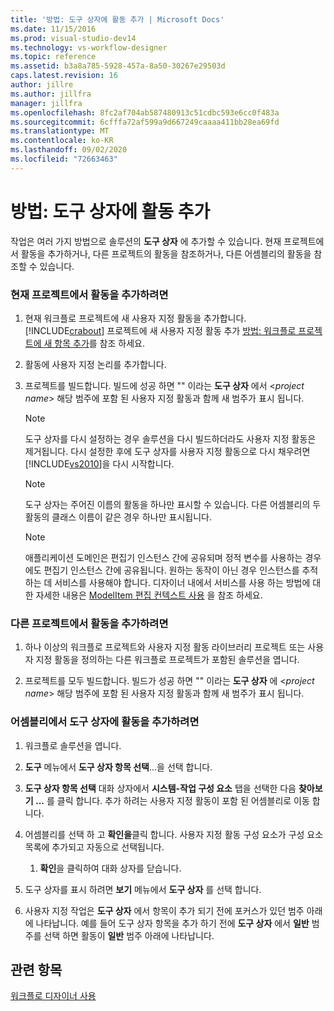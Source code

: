 ```yaml
---
title: '방법: 도구 상자에 활동 추가 | Microsoft Docs'
ms.date: 11/15/2016
ms.prod: visual-studio-dev14
ms.technology: vs-workflow-designer
ms.topic: reference
ms.assetid: b3a8a785-5928-457a-8a50-30267e29503d
caps.latest.revision: 16
author: jillre
ms.author: jillfra
manager: jillfra
ms.openlocfilehash: 8fc2af704ab587480913c51cdbc593e6cc0f483a
ms.sourcegitcommit: 6cfffa72af599a9d667249caaaa411bb28ea69fd
ms.translationtype: MT
ms.contentlocale: ko-KR
ms.lasthandoff: 09/02/2020
ms.locfileid: "72663463"
---
```

# <a name="how-to-add-activities-to-the-toolbox"></a>방법: 도구 상자에 활동 추가
작업은 여러 가지 방법으로 솔루션의 **도구 상자** 에 추가할 수 있습니다. 현재 프로젝트에서 활동을 추가하거나, 다른 프로젝트의 활동을 참조하거나, 다른 어셈블리의 활동을 참조할 수 있습니다.

### <a name="to-add-an-activity-from-within-your-current-project"></a>현재 프로젝트에서 활동을 추가하려면

1. 현재 워크플로 프로젝트에 새 사용자 지정 활동을 추가합니다. [!INCLUDE[crabout](../includes/crabout-md.md)] 프로젝트에 새 사용자 지정 활동 추가 [방법: 워크플로 프로젝트에 새 항목 추가](../workflow-designer/how-to-add-a-new-item-to-a-workflow-project.md)를 참조 하세요.

2. 활동에 사용자 지정 논리를 추가합니다.

3. 프로젝트를 빌드합니다. 빌드에 성공 하면 "" 이라는 **도구 상자** 에서 \<*project name*> 해당 범주에 포함 된 사용자 지정 활동과 함께 새 범주가 표시 됩니다.

    > [!NOTE]
    > 도구 상자를 다시 설정하는 경우 솔루션을 다시 빌드하더라도 사용자 지정 활동은 제거됩니다. 다시 설정한 후에 도구 상자를 사용자 지정 활동으로 다시 채우려면 [!INCLUDE[vs2010](../includes/vs2010-md.md)]을 다시 시작합니다.

    > [!NOTE]
    > 도구 상자는 주어진 이름의 활동을 하나만 표시할 수 있습니다. 다른 어셈블리의 두 활동의 클래스 이름이 같은 경우 하나만 표시됩니다.

    > [!NOTE]
    > 애플리케이션 도메인은 편집기 인스턴스 간에 공유되며 정적 변수를 사용하는 경우에도 편집기 인스턴스 간에 공유됩니다. 원하는 동작이 아닌 경우 인스턴스를 추적하는 데 서비스를 사용해야 합니다. 디자이너 내에서 서비스를 사용 하는 방법에 대 한 자세한 내용은 [ModelItem 편집 컨텍스트 사용](https://msdn.microsoft.com/library/7f9f1ea5-0147-4079-8eca-be94f00d3aa1) 을 참조 하세요.

### <a name="to-add-an-activity-from-within-a-different-project"></a>다른 프로젝트에서 활동을 추가하려면

1. 하나 이상의 워크플로 프로젝트와 사용자 지정 활동 라이브러리 프로젝트 또는 사용자 지정 활동을 정의하는 다른 워크플로 프로젝트가 포함된 솔루션을 엽니다.

2. 프로젝트를 모두 빌드합니다. 빌드가 성공 하면 "" 이라는 **도구 상자** 에 \<*project name*> 해당 범주에 포함 된 사용자 지정 활동과 함께 새 범주가 표시 됩니다.

### <a name="to-add-an-activity-to-the-toolbox-from-an-assembly"></a>어셈블리에서 도구 상자에 활동을 추가하려면

1. 워크플로 솔루션을 엽니다.

2. **도구** 메뉴에서 **도구 상자 항목 선택**...을 선택 합니다.

3. **도구 상자 항목 선택** 대화 상자에서 **시스템-작업 구성 요소** 탭을 선택한 다음 **찾아보기 ...** 를 클릭 합니다. 추가 하려는 사용자 지정 활동이 포함 된 어셈블리로 이동 합니다.

4. 어셈블리를 선택 하 고 **확인을**클릭 합니다. 사용자 지정 활동 구성 요소가 구성 요소 목록에 추가되고 자동으로 선택됩니다.

    1. **확인**을 클릭하여 대화 상자를 닫습니다.

5. 도구 상자를 표시 하려면 **보기** 메뉴에서 **도구 상자** 를 선택 합니다.

6. 사용자 지정 작업은 **도구 상자** 에서 항목이 추가 되기 전에 포커스가 있던 범주 아래에 나타납니다. 예를 들어 도구 상자 항목을 추가 하기 전에 **도구 상자** 에서 **일반** 범주를 선택 하면 활동이 **일반** 범주 아래에 나타납니다.

## <a name="see-also"></a>관련 항목
 [워크플로 디자이너 사용](../workflow-designer/using-the-workflow-designer.md)